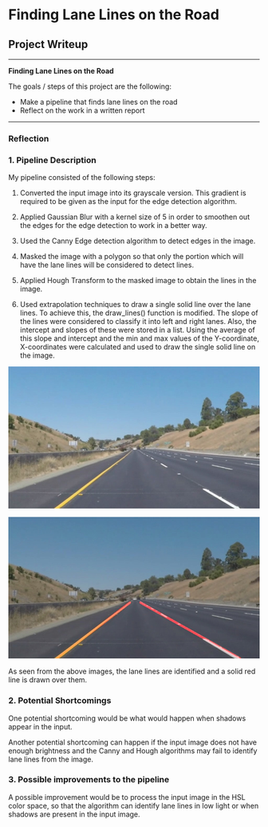 
# **Finding Lane Lines on the Road** 

## Project Writeup

---

**Finding Lane Lines on the Road**

The goals / steps of this project are the following:

* Make a pipeline that finds lane lines on the road
* Reflect on the work in a written report

---

### Reflection

### 1. Pipeline Description

My pipeline consisted of the following steps:

1.  Converted the input image into its grayscale version. This gradient is required to be given as the input for the edge detection algorithm.

2. Applied Gaussian Blur with a kernel size of 5 in order to smoothen out the edges for the edge detection to work in a better way.
    
3. Used the Canny Edge detection algorithm to detect edges in the image.

4. Masked the image with a polygon so that only the portion which will have the lane lines will be considered to detect lines.

5. Applied Hough Transform to the masked image to obtain the lines in the image.

6. Used extrapolation techniques to draw a single solid line over the lane lines. To achieve this, the draw_lines() function is modified. The slope of the lines were considered to classify it into left and right lanes. Also, the intercept and slopes of these were stored in a list. Using the average of this slope and intercept and the min and max values of the Y-coordinate, X-coordinates were calculated and used to draw the single solid line on the image.


![Inputimage](whiteCarLaneSwitch.jpg)

![OutputImage](whiteCarLaneSwitch_output.jpg)

As seen from the above images, the lane lines are identified and a solid red line is drawn over them.


### 2. Potential Shortcomings


One potential shortcoming would be what would happen when shadows appear in the input. 

Another potential shortcoming can happen if the input image does not have enough brightness and the Canny and Hough algorithms may fail to identify lane lines from the image.


### 3. Possible improvements to the pipeline

A possible improvement would be to process the input image in the HSL color space, so that the algorithm can identify lane lines in low light or when shadows are present in the input image.
